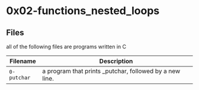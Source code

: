 # 0x02-functions_nested_loops


## Files 
all of the following files are programs written in C

| Filename | Description |
| -------- | ----------- |
| `0-putchar` | a program that prints _putchar, followed by a new line. |
